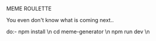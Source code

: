 MEME ROULETTE

You even don't know what is coming next..

do:-
npm install \n
cd meme-generator \n
npm run dev \n
